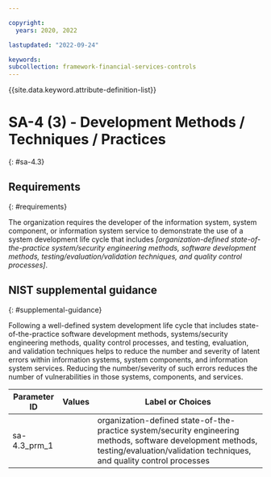 ```yaml
---

copyright:
  years: 2020, 2022

lastupdated: "2022-09-24"

keywords: 
subcollection: framework-financial-services-controls
---
```


{{site.data.keyword.attribute-definition-list}}

         
# SA-4 (3) - Development Methods / Techniques / Practices
{: #sa-4.3}

## Requirements
{: #requirements}

The organization requires the developer of the information system, system component, or information system service to demonstrate the use of a system development life cycle that includes _[organization-defined state-of-the-practice system/security engineering methods, software development methods, testing/evaluation/validation techniques, and quality control processes]_.

## NIST supplemental guidance
{: #supplemental-guidance}

Following a well-defined system development life cycle that includes state-of-the-practice software development methods, systems/security engineering methods, quality control processes, and testing, evaluation, and validation techniques helps to reduce the number and severity of latent errors within information systems, system components, and information system services. Reducing the number/severity of such errors reduces the number of vulnerabilities in those systems, components, and services.

| Parameter ID | Values | Label or Choices |
|---|---|---|
| sa-4.3_prm_1 |  | organization-defined state-of-the-practice system/security engineering methods, software development methods, testing/evaluation/validation techniques, and quality control processes |

